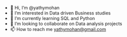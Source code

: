 - 👋 Hi, I’m @yathymohan
- 👀 I’m interested in Data driven Business studies 
- 🌱 I’m currently learning SQL and Python
- 💞️ I’m looking to collaborate on Data analysis projects
- 📫 How to reach me yathymohan@gmail.com

<!---
yathymohan/yathymohan is a ✨ special ✨ repository because its `README.md` (this file) appears on your GitHub profile.
You can click the Preview link to take a look at your changes.
--->
